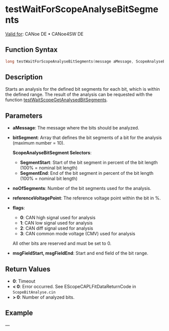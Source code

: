 # testWaitForScopeAnalyseBitSegments

[Valid for](../../../Shared/FeatureAvailability.md):  CANoe DE • CANoe4SW DE

## Function Syntax

```c
long testWaitForScopeAnalyseBitSegments(message aMessage, ScopeAnalyseBitSegment bitSegments[], dword noOfSegments, dword referenceVoltagePoint, dword flags, dword msgFieldStart, dword msgFieldEnd);
```

## Description

Starts an analysis for the defined bit segments for each bit, which is within the defined range. The result of the analysis can be requested with the function [testWaitScopeGetAnalysedBitSegments](CAPLfunctionTestWaitScopeGetAnalysedBitSegments.md).

## Parameters

- **aMessage**: The message where the bits should be analyzed.
- **bitSegment**: Array that defines the bit segments of a bit for the analysis (maximum number = 10).

  **ScopeAnalyseBitSegment Selectors**:

  - **SegmentStart**: Start of the bit segment in percent of the bit length (100% = nominal bit length)
  - **SegmentEnd**: End of the bit segment in percent of the bit length (100% = nominal bit length)

- **noOfSegments**: Number of the bit segments used for the analysis.
- **referenceVoltagePoint**: The reference voltage point within the bit in %.
- **flags**:

  - **0**: CAN high signal used for analysis
  - **1**: CAN low signal used for analysis
  - **2**: CAN diff signal used for analysis
  - **3**: CAN common mode voltage (CMV) used for analysis

  All other bits are reserved and must be set to 0.

- **msgFieldStart, msgFieldEnd**: Start and end field of the bit range.

## Return Values

- **0**: Timeout
- **\< 0**: Error occurred. See EScopeCAPLFitDataReturnCode in `ScopeBitAnalyse.cin`
- **\> 0**: Number of analyzed bits.

## Example

—
